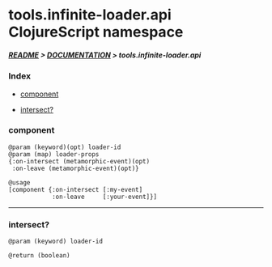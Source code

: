 
# tools.infinite-loader.api ClojureScript namespace

##### [README](../../../../README.md) > [DOCUMENTATION](../../../COVER.md) > tools.infinite-loader.api

### Index

- [component](#component)

- [intersect?](#intersect)

### component

```
@param (keyword)(opt) loader-id
@param (map) loader-props
{:on-intersect (metamorphic-event)(opt)
 :on-leave (metamorphic-event)(opt)}
```

```
@usage
[component {:on-intersect [:my-event]
            :on-leave     [:your-event]}]
```

---

### intersect?

```
@param (keyword) loader-id
```

```
@return (boolean)
```